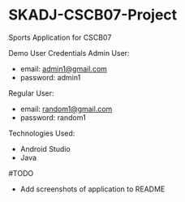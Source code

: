 # SKADJ-CSCB07-Project
Sports Application for CSCB07

Demo User Credentials
Admin User:
 - email: admin1@gmail.com
 - password: admin1

Regular User:
 - email: random1@gmail.com
 - password: random1
 
 Technologies Used:
 - Android Studio 
 - Java
 
 #TODO
 - Add screenshots of application to README
